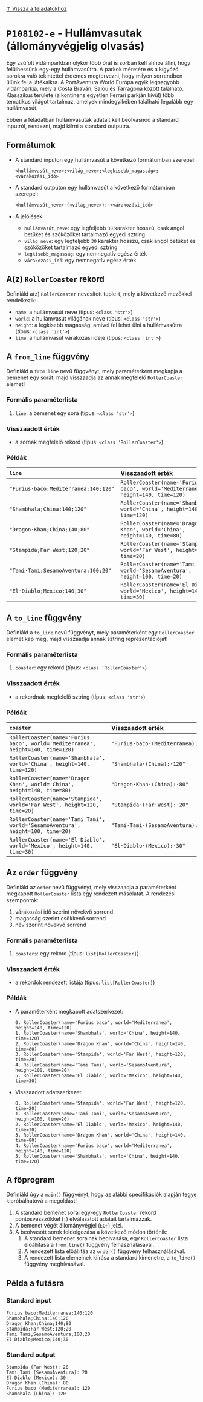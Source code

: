 [↑ Vissza a feladatokhoz](./README.md)

# `P108102-e` - Hullámvasutak (állományvégjelig olvasás)


Egy zsúfolt vidámparkban olykor több órát is sorban kell ahhoz állni, hogy felülhessünk egy-egy hullámvasútra.
A parkok méretére és a kígyózó sorokra való tekintettel érdemes megtervezni, hogy milyen sorrendben ülünk fel a
játékaikra. A PortAventura World Európa egyik legnagyobb vidámparkja, mely a Costa Braván, Salou és Tarragona között
található. Klasszikus területe (a kontinens egyetlen Ferrari parkján kívül) több tematikus világot tartalmaz,
amelyek mindegyikében található legalább egy hullámvasút.

Ebben a feladatban hullámvasutak adatait kell beolvasnod a standard inputról, rendezni, majd kiírni a standard outputra.


## Formátumok


* A standard inputon egy hullámvasút a következő formátumban szerepel:

    ```
    <hullámvasút_neve>;<világ_neve>;<legkisebb_magasság>;<várakozási_idő>
    ```

* A standard outputon egy hullámvasút a következő formátumban szerepel:

    ```
    <hullámvasút_neve>·(<világ_neve>):·<várakozási_idő>
    ```

* A jelölések:

    * `hullámvasút_neve`: egy legfeljebb `30` karakter hosszú, csak angol betűket és szóközöket tartalmazó egyedi sztring
    * `világ_neve`: egy legfeljebb `30` karakter hosszú, csak angol betűket és szóközöket tartalmazó egyedi sztring
    * `legkisebb_magasság`: egy nemnegatív egész érték
    * `várakozási_idő`: egy nemnegatív egész érték


## A(z) `RollerCoaster` rekord

Definiáld a(z) `RollerCoaster` nevesített tuple-t, mely a következő mezőkkel rendelkezik:

* `name`: a hullámvasút neve (típus: `<class 'str'>`)
* `world`: a hullámvasút világának neve (típus: `<class 'str'>`)
* `height`: a legkisebb magasság, amivel fel lehet ülni a hullámvasútra (típus: `<class 'int'>`)
* `time`: a hullámvasút várakozási ideje (típus: `<class 'int'>`)

## A `from_line` függvény

Definiáld a `from_line` nevű függvényt, mely paraméterként megkapja a bemenet egy sorát, majd visszaadja az annak megfelelő `RollerCoaster` elemet!

### Formális paraméterlista

1. `line`: a bemenet egy sora (típus: `<class 'str'>`)

### Visszaadott érték

* a sornak megfelelő rekord (típus: `<class 'RollerCoaster'>`)

### Példák

| `line` | Visszaadott érték | 
| :--- | :--- | 
| `"Furius·baco;Mediterranea;140;120"` | `RollerCoaster(name='Furius baco', world='Mediterranea', height=140, time=120)` |
| `"Shambhala;China;140;120"` | `RollerCoaster(name='Shambhala', world='China', height=140, time=120)` |
| `"Dragon·Khan;China;140;80"` | `RollerCoaster(name='Dragon Khan', world='China', height=140, time=80)` |
| `"Stampida;Far·West;120;20"` | `RollerCoaster(name='Stampida', world='Far West', height=120, time=20)` |
| `"Tami·Tami;SesamoAventura;100;20"` | `RollerCoaster(name='Tami Tami', world='SesamoAventura', height=100, time=20)` |
| `"El·Diablo;Mexico;140;30"` | `RollerCoaster(name='El Diablo', world='Mexico', height=140, time=30)` |

## A `to_line` függvény

Definiáld a `to_line` nevű függvényt, mely paraméterként egy `RollerCoaster` elemet kap meg, majd visszaadja annak sztring reprezentációját!

### Formális paraméterlista

1. `coaster`: egy rekord (típus: `<class 'RollerCoaster'>`)

### Visszaadott érték

* a rekordnak megfelelő sztring (típus: `<class 'str'>`)

### Példák

| `coaster` | Visszaadott érték | 
| :--- | :--- | 
| `RollerCoaster(name='Furius baco', world='Mediterranea', height=140, time=120)` | `"Furius·baco·(Mediterranea):·120"` |
| `RollerCoaster(name='Shambhala', world='China', height=140, time=120)` | `"Shambhala·(China):·120"` |
| `RollerCoaster(name='Dragon Khan', world='China', height=140, time=80)` | `"Dragon·Khan·(China):·80"` |
| `RollerCoaster(name='Stampida', world='Far West', height=120, time=20)` | `"Stampida·(Far·West):·20"` |
| `RollerCoaster(name='Tami Tami', world='SesamoAventura', height=100, time=20)` | `"Tami·Tami·(SesamoAventura):·20"` |
| `RollerCoaster(name='El Diablo', world='Mexico', height=140, time=30)` | `"El·Diablo·(Mexico):·30"` |

## Az `order` függvény

Definiáld az `order` nevű függvényt, mely visszaadja a paraméterként megkapott `RollerCoaster` lista egy rendezett másolatát. A rendezési szempontok:

1. várakozási idő szerint növekvő sorrend
1. magasság szerint csökkenő sorrend
1. név szerint növekvő sorrend

### Formális paraméterlista

1. `coasters`: egy rekord (típus: `list[RollerCoaster]`)

### Visszaadott érték

* a rekordok rendezett listája (típus: `list[RollerCoaster]`)

### Példák


* A paraméterként megkapott adatszerkezet:

    ```
	0. RollerCoaster(name='Furius baco', world='Mediterranea', height=140, time=120)
	1. RollerCoaster(name='Shambhala', world='China', height=140, time=120)
	2. RollerCoaster(name='Dragon Khan', world='China', height=140, time=80)
	3. RollerCoaster(name='Stampida', world='Far West', height=120, time=20)
	4. RollerCoaster(name='Tami Tami', world='SesamoAventura', height=100, time=20)
	5. RollerCoaster(name='El Diablo', world='Mexico', height=140, time=30)
    ```

* Visszaadott adatszerkezet:

    ```
	0. RollerCoaster(name='Stampida', world='Far West', height=120, time=20)
	1. RollerCoaster(name='Tami Tami', world='SesamoAventura', height=100, time=20)
	2. RollerCoaster(name='El Diablo', world='Mexico', height=140, time=30)
	3. RollerCoaster(name='Dragon Khan', world='China', height=140, time=80)
	4. RollerCoaster(name='Furius baco', world='Mediterranea', height=140, time=120)
	5. RollerCoaster(name='Shambhala', world='China', height=140, time=120)
    ```


## A főprogram

Definiáld úgy a `main()` függvényt, hogy az alábbi specifikációk alapján tegye kipróbálhatóvá a megoldást!

1. A standard bemenet sorai egy-egy `RollerCoaster` rekord pontosvesszőkkel (`;`) elválasztott adatait tartalmazzák.
1. A bemenet végét állományvégjel (`EOF`) jelzi.
1. A beolvasott sorok feldolgozása a következő módon történik:
   1. A standard bemenet sorainak beolvasása, egy `RollerCoaster` lista előállítása a `from_line()` függvény felhasználásával.
   1. A rendezett lista előállítáa az `order()` függvény felhasználásával.
   1. A rendezett lista elemeinek kiírása a standard kimenetre, a `to_line()` függvény meghívásával.

## Példa a futásra

### Standard input

```
Furius baco;Mediterranea;140;120
Shambhala;China;140;120
Dragon Khan;China;140;80
Stampida;Far West;120;20
Tami Tami;SesamoAventura;100;20
El Diablo;Mexico;140;30
```

### Standard output

```
Stampida (Far West): 20
Tami Tami (SesamoAventura): 20
El Diablo (Mexico): 30
Dragon Khan (China): 80
Furius baco (Mediterranea): 120
Shambhala (China): 120
```
